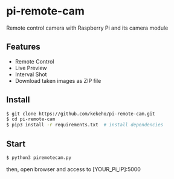 # pi-remote-cam

Remote control camera with Raspberry Pi and its camera module

## Features

- Remote Control
- Live Preview
- Interval Shot
- Download taken images as ZIP file

## Install

```sh
$ git clone https://github.com/kekeho/pi-remote-cam.git
$ cd pi-remote-cam
$ pip3 install -r requirements.txt  # install dependencies
```

## Start

```sh
$ python3 piremotecam.py
```

then, open browser and access to [YOUR_Pi_IP]:5000
